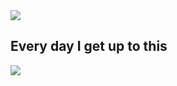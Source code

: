 <img src='https://cdn.discordapp.com/attachments/773667887251849256/866414989949534239/gh-bannner-light.png'>

## Every day I get up to this

<img src='https://pbs.twimg.com/media/DCIbETjXgAAu8VS?format=jpg&name=small'>
